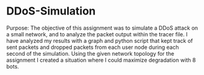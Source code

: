 # DDoS-Simulation
Purpose:
The objective of this assignment was to simulate a DDoS attack on a small network, and to
analyze the packet output within the tracer file. I have analyzed my results with a graph and
python script that kept track of sent packets and dropped packets from each user node during
each second of the simulation. Using the given network topology for the assignment I created a
situation where I could maximize degradation with 8 bots.
